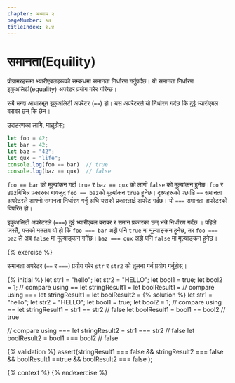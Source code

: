 ```yaml
---
chapter: अध्याय २
pageNumber: १७
titleIndex: २.४
---
```

# समानता(Equility)

प्रोग्रामरहरूमा भ्यारीएबलहरूको सम्बन्धमा समानता निर्धारण गर्नुपर्दछ। यो समानता निर्धारण  इकुअलिटी(equality) अपरेटर प्रयोग गरेर गरिन्छ।

सबै भन्दा आधारभूत  इकुअलिटी अपरेटर (`==`) हो। यस अपरेटरले यो निर्धारण गर्दछ कि दुई भ्यारीएबल बराबर छन् कि छैन।

उदाहरणका लागि, मान्नुहोस्:

```javascript
let foo = 42;
let bar = 42;
let baz = "42";
let qux = "life";
console.log(foo == bar)  // true
console.log(baz == qux)  // false
```

`foo == bar` को मूल्यांकन गर्दा `true` र `baz == qux` को लागी `false` को मूल्यांकन हुनेछ।`foo` र `Baz`बिभिन्न प्रकारका बावजुद `foo == baz`को मूल्यांकन `true` हुनेछ। दृश्यहरूको पछाडि `==` समानता अपरेटरले आफ्नो समानता निर्धारण गर्नु अघि यसको प्रकारलाई अपरेट गर्दछ। यो `===` समानता अपरेटरको विपरित हो।

 इकुअलिटी अपरेटरले (`===`)  दुई भ्यारीएबल बराबर र समान प्रकारका छन् भन्ने निर्धारण गर्दछ । पहिले जस्तै, यसको मतलब यो हो कि `foo === bar` अझै पनि `true` मा मूल्याङ्कन हुनेछ, तर `foo === baz` ले अब `false` मा मूल्याङ्कन गर्नेछ। `baz === qux` अझै पनि `false` मा मूल्याङ्कन हुनेछ।

{% exercise %}

समानता अपरेटर (`==` र `===`) प्रयोग गरेर `str` र `str2` को तुलना गर्न प्रयोग गर्नुहोस्।

{% initial %}
let str1 = "hello";
let str2 = "HELLO";
let bool1 = true;
let bool2 = 1;
// compare using ==
let stringResult1 =
let boolResult1 =
// compare using ===
let stringResult1 =
let boolResult2 =
{% solution %}
let str1 = "hello";
let str2 = "HELLO";
let bool1 = true;
let bool2 = 1;
// compare using ==
let stringResult1 = str1 == str2 // false
let boolResult1 =  bool1 == bool2 // true

// compare using ===
let stringResult2 = str1 === str2 // false
let boolResult2 = bool1 === bool2 // false

{% validation %}
assert(stringResult1 === false && stringResult2 === false && boolResult1 ==true &&  boolResult2 === false );

{% context %}
{% endexercise %}
